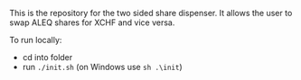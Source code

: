 This is the repository for the two sided share dispenser. It allows the user to swap ALEQ shares for XCHF and vice versa.

To run locally:
- cd into folder
- run `./init.sh` (on Windows use `sh .\init`)

